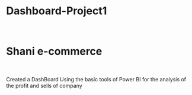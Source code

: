 # Dashboard-Project1
<br>
<h1> Shani e-commerce</h1>
<br>
<p> Created a DashBoard Using the basic tools of Power BI  for the analysis of the profit and sells of company</p>
